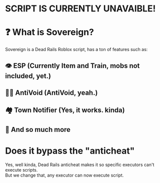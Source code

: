# SCRIPT IS CURRENTLY UNAVAIBLE!
# ❓ What is Sovereign?
Sovereign is a Dead Rails Roblox script, has a ton of features such as:
## 👁 ESP (Currently Item and Train, mobs not included, yet.)
## 🐱‍👤 AntiVoid (AntiVoid, yeah.)
## 🏘 Town Notifier (Yes, it works. kinda)
## 🙏 And so much more
# Does it bypass the "anticheat"
Yes, well kinda, Dead Rails anticheat makes it so specific executors can't execute scripts.\
But we change that, any executor can now execute script.
